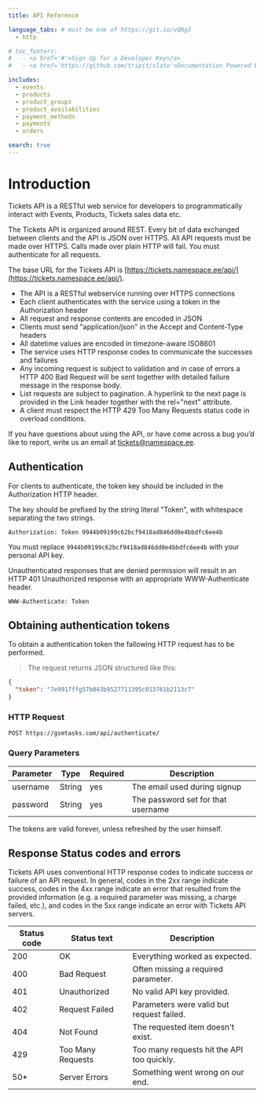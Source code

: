 ```yaml
---
title: API Reference

language_tabs: # must be one of https://git.io/vQNgJ
  - http

# toc_footers:
#   - <a href='#'>Sign Up for a Developer Key</a>
#   - <a href='https://github.com/tripit/slate'>Documentation Powered by Slate</a>

includes:
  - events
  - products
  - product_groups
  - product_availabilities
  - payment_methods
  - payments
  - orders

search: true
---
```


# Introduction

Tickets API is a RESTful web service for developers to programmatically interact with Events, Products, Tickets sales data etc.

The Tickets API is organized around REST. Every bit of data exchanged between clients and the API is JSON over HTTPS. All API requests must be made over HTTPS. Calls made over plain HTTP will fail. You must authenticate for all requests.

The base URL for the Tickets API is [https://tickets.namespace.ee/api/](https://tickets.namespace.ee/api/).

* The API is a RESTful webservice running over HTTPS connections
* Each client authenticates with the service using a token in the Authorization header
* All request and response contents are encoded in JSON
* Clients must send "application/json" in the Accept and Content-Type headers
* All datetime values are encoded in timezone-aware ISO8601
* The service uses HTTP response codes to communicate the successes and failures
* Any incoming request is subject to validation and in case of errors a HTTP 400 Bad Request
  will be sent together with detailed failure message in the response body.
* List requests are subject to pagination. A hyperlink to the next page is provided
  in the Link header together with the rel="next" attribute.
* A client must respect the HTTP 429 Too Many Requests status code in overload conditions.

If you have questions about using the API, or have come across a bug you’d like to report, write us an email at [tickets@namespace.ee](tickets@namespace.ee).

## Authentication

For clients to authenticate, the token key should be included in the Authorization HTTP header.

The key should be prefixed by the string literal "Token", with whitespace separating the two strings.

`Authorization: Token 9944b09199c62bcf9418ad846dd0e4bbdfc6ee4b`

<aside class="notice">
You must replace <code>9944b09199c62bcf9418ad846dd0e4bbdfc6ee4b</code> with your personal API key.
</aside>

Unauthenticated responses that are denied permission will result in an HTTP 401 Unauthorized response with an appropriate WWW-Authenticate header.

`WWW-Authenticate: Token`

## Obtaining authentication tokens

To obtain a authentication token the fallowing HTTP request has to be performed.

> The request returns JSON structured like this:

```json
{
  "token": "7e9917ffg57b043b9527711395c013761b2113c7"
}
```

### HTTP Request

`POST https://gsmtasks.com/api/authenticate/`

### Query Parameters

Parameter | Type   | Required | Description
--------- | ------ | -------  | -----------
username  | String | yes      | The email used during signup
password  | String | yes      | The password set for that username

<aside class="success">
The tokens are valid forever, unless refreshed by the user himself.
</aside>

## Response Status codes and errors

Tickets API uses conventional HTTP response codes to indicate success or failure of an API request. In general, codes in the 2xx range indicate success, codes in the 4xx range indicate an error that resulted from the provided information (e.g. a required parameter was missing, a charge failed, etc.), and codes in the 5xx range indicate an error with Tickets API servers.

Status code | Status text       | Description
----------- | ----------------- | -----------
200         | OK                | Everything worked as expected.
400         | Bad Request       | Often missing a required parameter.
401         | Unauthorized      | No valid API key provided.
402         | Request Failed    | Parameters were valid but request failed.
404         | Not Found         | The requested item doesn't exist.
429         | Too Many Requests | Too many requests hit the API too quickly.
50*         | Server Errors     | Something went wrong on our end.
